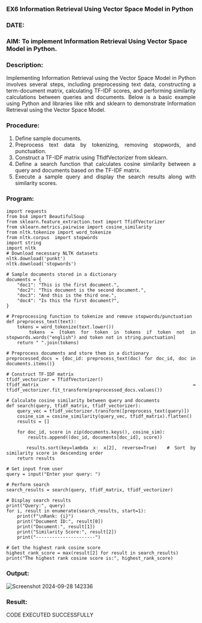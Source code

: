 ### EX6 Information Retrieval Using Vector Space Model in Python
### DATE: 
### AIM: To implement Information Retrieval Using Vector Space Model in Python.
### Description: 
<div align = "justify">
Implementing Information Retrieval using the Vector Space Model in Python involves several steps, including preprocessing text data, constructing a term-document matrix, 
calculating TF-IDF scores, and performing similarity calculations between queries and documents. Below is a basic example using Python and libraries like nltk and 
sklearn to demonstrate Information Retrieval using the Vector Space Model.

### Procedure:
1. Define sample documents.
2. Preprocess text data by tokenizing, removing stopwords, and punctuation.
3. Construct a TF-IDF matrix using TfidfVectorizer from sklearn.
4. Define a search function that calculates cosine similarity between a query and documents based on the TF-IDF matrix.
5. Execute a sample query and display the search results along with similarity scores.

### Program:
```
import requests
from bs4 import BeautifulSoup
from sklearn.feature_extraction.text import TfidfVectorizer
from sklearn.metrics.pairwise import cosine_similarity
from nltk.tokenize import word_tokenize
from nltk.corpus  import stopwords
import string
import nltk
# Download necessary NLTK datasets
nltk.download('punkt')
nltk.download('stopwords')

# Sample documents stored in a dictionary
documents = {
    "doc1": "This is the first document.",
    "doc2": "This document is the second document.",
    "doc3": "And this is the third one.",
    "doc4": "Is this the first document?",
}

# Preprocessing function to tokenize and remove stopwords/punctuation
def preprocess_text(text):
    tokens = word_tokenize(text.lower())
    tokens = [token for token in tokens if token not in stopwords.words("english") and token not in string.punctuation]
    return " ".join(tokens)

# Preprocess documents and store them in a dictionary
preprocessed_docs = {doc_id: preprocess_text(doc) for doc_id, doc in documents.items()}

# Construct TF-IDF matrix
tfidf_vectorizer = TfidfVectorizer()
tfidf_matrix = tfidf_vectorizer.fit_transform(preprocessed_docs.values())

# Calculate cosine similarity between query and documents
def search(query, tfidf_matrix, tfidf_vectorizer):
    query_vec = tfidf_vectorizer.transform([preprocess_text(query)])
    cosine_sim = cosine_similarity(query_vec, tfidf_matrix).flatten()
    results = []
    
    for doc_id, score in zip(documents.keys(), cosine_sim):
        results.append((doc_id, documents[doc_id], score))
    
    results.sort(key=lambda x: x[2], reverse=True)  # Sort by similarity score in descending order
    return results

# Get input from user
query = input("Enter your query: ")

# Perform search
search_results = search(query, tfidf_matrix, tfidf_vectorizer)

# Display search results
print("Query:", query)
for i, result in enumerate(search_results, start=1):
    print(f"\nRank: {i}")
    print("Document ID:", result[0])
    print("Document:", result[1])
    print("Similarity Score:", result[2])
    print("----------------------")

# Get the highest rank cosine score
highest_rank_score = max(result[2] for result in search_results)
print("The highest rank cosine score is:", highest_rank_score)
```

### Output:
![Screenshot 2024-09-28 142336](https://github.com/user-attachments/assets/124a6d2b-5a09-4865-b922-947c088c1a3a)

### Result:
CODE EXECUTED SUCCESSFULLY

